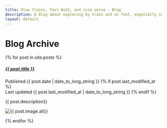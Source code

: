 ```yaml
---
title: Slow Trains, Fast Walk, and vice versa - Blog
description: A blog about exploring by train and on foot, especially in Málaga province
layout: default
---
```


# Blog Archive

{% for post in site.posts %}
 
 <div class="blogentry">
 
   <h5><a href="{{ post.url }}">{{ post.title }}</a></h5>
   <p class="postdate">
   Published {{ post.date | date_to_long_string }} 
   {% if post.last_modified_at %}
     <br>Last updated {{ post.last_modified_at | date_to_long_string }} 
   {% endif %}
   </p>
   <p>{{ post.description}}</p>
   <img src= "{{ post.image.path}}" alt="{{ post.image.alt}}"/>

 </div>

{% endfor %}


